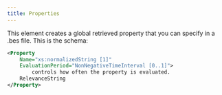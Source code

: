 ```yaml
---
title: Properties
---
```


This element creates a global retrieved property that you can specify in a .bes file.
This is the schema:

```xml
<Property
	Name="xs:normalizedString [1]"
	EvaluationPeriod="NonNegativeTimeInterval [0..1]">
		controls how often the property is evaluated.
	RelevanceString
</Property>
```
